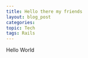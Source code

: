 ```yaml
---
title: Hello there my friends
layout: blog_post
categories: 
topic: Tech
tags: Rails 
---
```



Hello World